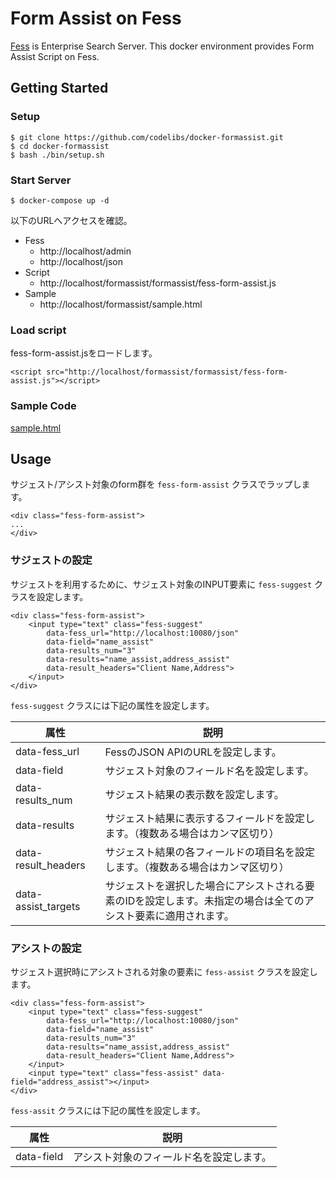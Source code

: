 # Form Assist on Fess

[Fess](https://fess.codelibs.org/) is Enterprise Search Server.
This docker environment provides Form Assist Script on Fess.


## Getting Started

### Setup

```
$ git clone https://github.com/codelibs/docker-formassist.git
$ cd docker-formassist
$ bash ./bin/setup.sh
```

### Start Server

```
$ docker-compose up -d
```

以下のURLへアクセスを確認。

* Fess
  * http://localhost/admin
  * http://localhost/json
* Script
  * http://localhost/formassist/formassist/fess-form-assist.js
* Sample
  * http://localhost/formassist/sample.html


### Load script
fess-form-assist.jsをロードします。

```
<script src="http://localhost/formassist/formassist/fess-form-assist.js"></script>
```


### Sample Code

[sample.html](nginx/static/sample.html)


## Usage

サジェスト/アシスト対象のform群を `fess-form-assist` クラスでラップします。 
```
<div class="fess-form-assist">
...
</div>
```

### サジェストの設定

サジェストを利用するために、サジェスト対象のINPUT要素に `fess-suggest` クラスを設定します。

```
<div class="fess-form-assist">
    <input type="text" class="fess-suggest"
        data-fess_url="http://localhost:10080/json"
        data-field="name_assist"
        data-results_num="3"
        data-results="name_assist,address_assist"
        data-result_headers="Client Name,Address">
    </input>
</div>
```

 `fess-suggest` クラスには下記の属性を設定します。

|属性|説明|
|---|---|
|data-fess_url|FessのJSON APIのURLを設定します。|
|data-field|サジェスト対象のフィールド名を設定します。|
|data-results_num|サジェスト結果の表示数を設定します。|
|data-results|サジェスト結果に表示するフィールドを設定します。（複数ある場合はカンマ区切り）|
|data-result_headers|サジェスト結果の各フィールドの項目名を設定します。（複数ある場合はカンマ区切り）|
|data-assist_targets|サジェストを選択した場合にアシストされる要素のIDを設定します。未指定の場合は全てのアシスト要素に適用されます。|


### アシストの設定

サジェスト選択時にアシストされる対象の要素に `fess-assist` クラスを設定します。

```
<div class="fess-form-assist">
    <input type="text" class="fess-suggest"
        data-fess_url="http://localhost:10080/json"
        data-field="name_assist"
        data-results_num="3"
        data-results="name_assist,address_assist"
        data-result_headers="Client Name,Address">
    </input>
    <input type="text" class="fess-assist" data-field="address_assist"></input>
</div>
```

 `fess-assit` クラスには下記の属性を設定します。

 |属性|説明|
|---|---|
|data-field|アシスト対象のフィールド名を設定します。|
